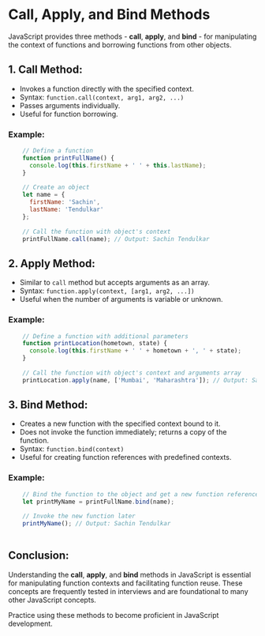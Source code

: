 
Call, Apply, and Bind Methods
============================================

JavaScript provides three methods - **call**, **apply**, and **bind** - for manipulating the context of functions and borrowing functions from other objects.

1\. Call Method:
----------------

*   Invokes a function directly with the specified context.
*   Syntax: `function.call(context, arg1, arg2, ...)`
*   Passes arguments individually.
*   Useful for function borrowing.

### Example:
```javascript
    // Define a function
    function printFullName() {
      console.log(this.firstName + ' ' + this.lastName);
    }
    
    // Create an object
    let name = {
      firstName: 'Sachin',
      lastName: 'Tendulkar'
    };
    
    // Call the function with object's context
    printFullName.call(name); // Output: Sachin Tendulkar
```   

2\. Apply Method:
-----------------

*   Similar to `call` method but accepts arguments as an array.
*   Syntax: `function.apply(context, [arg1, arg2, ...])`
*   Useful when the number of arguments is variable or unknown.

### Example:
```javascript
    // Define a function with additional parameters
    function printLocation(hometown, state) {
      console.log(this.firstName + ' ' + hometown + ', ' + state);
    }
    
    // Call the function with object's context and arguments array
    printLocation.apply(name, ['Mumbai', 'Maharashtra']); // Output: Sachin Mumbai, Maharashtra
```    

3\. Bind Method:
----------------

*   Creates a new function with the specified context bound to it.
*   Does not invoke the function immediately; returns a copy of the function.
*   Syntax: `function.bind(context)`
*   Useful for creating function references with predefined contexts.

### Example:
```javascript
    // Bind the function to the object and get a new function reference
    let printMyName = printFullName.bind(name);
    
    // Invoke the new function later
    printMyName(); // Output: Sachin Tendulkar
    
```
Conclusion:
-----------

Understanding the **call**, **apply**, and **bind** methods in JavaScript is essential for manipulating function contexts and facilitating function reuse. These concepts are frequently tested in interviews and are foundational to many other JavaScript concepts.

Practice using these methods to become proficient in JavaScript development.